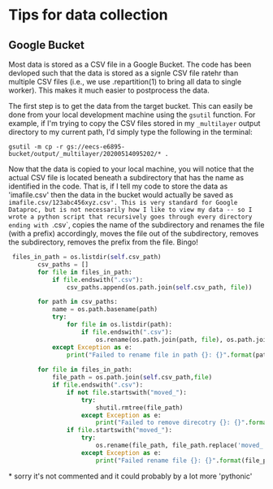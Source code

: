 # Tips for data collection

## Google Bucket
Most data is stored as a CSV file in a Google Bucket. The code has been devloped
such that the data is stored as a signle CSV file ratehr than multiple CSV files
(i.e., we use .repartition(1) to bring all data to single worker). This makes
it much easier to postprocess the data.

The first step is to get the data from the target bucket. This can easily be
done from your local development machine using the `gsutil` function. For example,
if I'm trying to copy the CSV files stored in my `_multilayer` output directory
to my current path, I'd simply type the following in the terminal:
```
gsutil -m cp -r gs://eecs-e6895-bucket/output/_multilayer/20200514095202/* . 
```
Now that the data is copied to your local machine, you will notice that the actual
CSV file is located beneath a subdirectory that has the name as identified in the 
code. That is, if I tell my code to store the data as 'imafile.csv' then the data
in the bucket would actually be saved as `imafile.csv/123abc456xyz.csv'. This is
very standard for Google Dataproc, but is not necessarily how I like to view
my data -- so I wrote a python script that recursively goes through every directory
ending with `.csv`, copies the name of the subdirectory and renames the file (with
a prefix) accordingly, moves the file out of the subdirectory, removes the subdirectory,
removes the prefix from the file. Bingo!

```python
 files_in_path = os.listdir(self.csv_path)
        csv_paths = []
        for file in files_in_path:
            if file.endswith(".csv"):
                csv_paths.append(os.path.join(self.csv_path, file))

        for path in csv_paths:
            name = os.path.basename(path)
            try:
                for file in os.listdir(path):
                    if file.endswith(".csv"):
                        os.rename(os.path.join(path, file), os.path.join(self.csv_path, "moved_"+name))
            except Exception as e:
                print("Failed to rename file in path {}: {}".format(path,e))
        
        for file in files_in_path:
            file_path = os.path.join(self.csv_path,file)
            if file.endswith(".csv"):
                if not file.startswith("moved_"):
                    try:
                        shutil.rmtree(file_path)
                    except Exception as e:
                        print("Failed to remove direcotry {}: {}".format(file_path,e))
                if file.startswith("moved_"):
                    try:
                        os.rename(file_path, file_path.replace('moved_', ''))
                    except Exception as e:
                        print("Failed rename file {}: {}".format(file_path,e))

```
\* sorry it's not commented and it could probably by a lot more 'pythonic'